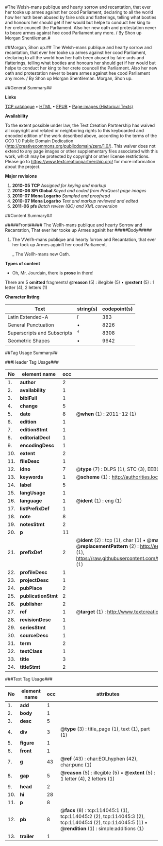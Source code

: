 #The Welsh-mans publique and hearty sorrow and recantation, that ever her tooke up armes against her cood Parliament, declaring to all the world how her hath been abused by faire urds and flatterings, telling what booties and honours her should get if her would but helpe to conduct her king to her crete councell the Parliament. Also her new oath and protestation never to beare armes against hee cood Parliament any more. / By Shon up Morgan Shentileman.#

##Morgan, Shon up.##
The Welsh-mans publique and hearty sorrow and recantation, that ever her tooke up armes against her cood Parliament, declaring to all the world how her hath been abused by faire urds and flatterings, telling what booties and honours her should get if her would but helpe to conduct her king to her crete councell the Parliament. Also her new oath and protestation never to beare armes against hee cood Parliament any more. / By Shon up Morgan Shentileman.
Morgan, Shon up.

##General Summary##

**Links**

[TCP catalogue](http://www.ota.ox.ac.uk/tcp/)  • 
[HTML](http://tei.it.ox.ac.uk/tcp/Texts-HTML/free/A96/A96198.html)  • 
[EPUB](http://tei.it.ox.ac.uk/tcp/Texts-EPUB/free/A96/A96198.epub) • 
[Page images (Historical Texts)](https://historicaltexts.jisc.ac.uk/eebo-99861899e)

**Availability**

To the extent possible under law, the Text Creation Partnership has waived all copyright and related or neighboring rights to this keyboarded and encoded edition of the work described above, according to the terms of the CC0 1.0 Public Domain Dedication (http://creativecommons.org/publicdomain/zero/1.0/). This waiver does not extend to any page images or other supplementary files associated with this work, which may be protected by copyright or other license restrictions. Please go to https://www.textcreationpartnership.org/ for more information about the project.

**Major revisions**

1. __2010-05__ __TCP__ *Assigned for keying and markup*
1. __2010-06__ __SPi Global__ *Keyed and coded from ProQuest page images*
1. __2010-07__ __Mona Logarbo__ *Sampled and proofread*
1. __2010-07__ __Mona Logarbo__ *Text and markup reviewed and edited*
1. __2011-06__ __pfs__ *Batch review (QC) and XML conversion*

##Content Summary##

#####Front#####
The Welſh-mans publique and hearty Sorrow and Recantation, That ever her tooke up Armes againſt her 
#####Body#####

1. The VVelſh-mans publique and hearty ſorrow and Recantation, that ever her took up Armes againſt her cood Parliament.

    _ The Welſh-mans new Oath.

**Types of content**

  * Oh, Mr. Jourdain, there is **prose** in there!

There are 5 **omitted** fragments! 
 @__reason__ (5) : illegible (5)  •  @__extent__ (5) : 1 letter (4), 2 letters (1)

**Character listing**


|Text|string(s)|codepoint(s)|
|---|---|---|
|Latin Extended-A|ſ|383|
|General Punctuation|•|8226|
|Superscripts             and Subscripts|⁴|8308|
|Geometric Shapes|▪|9642|

##Tag Usage Summary##

###Header Tag Usage###

|No|element name|occ|attributes|
|---|---|---|---|
|1.|__author__|2||
|2.|__availability__|1||
|3.|__biblFull__|1||
|4.|__change__|5||
|5.|__date__|8| @__when__ (1) : 2011-12 (1)|
|6.|__edition__|1||
|7.|__editionStmt__|1||
|8.|__editorialDecl__|1||
|9.|__encodingDesc__|1||
|10.|__extent__|2||
|11.|__fileDesc__|1||
|12.|__idno__|7| @__type__ (7) : DLPS (1), STC (3), EEBO-CITATION (1), PROQUEST (1), VID (1)|
|13.|__keywords__|1| @__scheme__ (1) : http://authorities.loc.gov/ (1)|
|14.|__label__|5||
|15.|__langUsage__|1||
|16.|__language__|1| @__ident__ (1) : eng (1)|
|17.|__listPrefixDef__|1||
|18.|__note__|8||
|19.|__notesStmt__|2||
|20.|__p__|11||
|21.|__prefixDef__|2| @__ident__ (2) : tcp (1), char (1)  •  @__matchPattern__ (2) : ([0-9\-]+):([0-9IVX]+) (1), (.+) (1)  •  @__replacementPattern__ (2) : http://eebo.chadwyck.com/downloadtiff?vid=$1&page=$2 (1), https://raw.githubusercontent.com/textcreationpartnership/Texts/master/tcpchars.xml#$1 (1)|
|22.|__profileDesc__|1||
|23.|__projectDesc__|1||
|24.|__pubPlace__|2||
|25.|__publicationStmt__|2||
|26.|__publisher__|2||
|27.|__ref__|1| @__target__ (1) : http://www.textcreationpartnership.org/docs/. (1)|
|28.|__revisionDesc__|1||
|29.|__seriesStmt__|1||
|30.|__sourceDesc__|1||
|31.|__term__|2||
|32.|__textClass__|1||
|33.|__title__|3||
|34.|__titleStmt__|2||


###Text Tag Usage###

|No|element name|occ|attributes|
|---|---|---|---|
|1.|__add__|1||
|2.|__body__|1||
|3.|__desc__|5||
|4.|__div__|3| @__type__ (3) : title_page (1), text (1), part (1)|
|5.|__figure__|1||
|6.|__front__|1||
|7.|__g__|43| @__ref__ (43) : char:EOLhyphen (42), char:punc (1)|
|8.|__gap__|5| @__reason__ (5) : illegible (5)  •  @__extent__ (5) : 1 letter (4), 2 letters (1)|
|9.|__head__|2||
|10.|__hi__|28||
|11.|__p__|8||
|12.|__pb__|8| @__facs__ (8) : tcp:114045:1 (1), tcp:114045:2 (2), tcp:114045:3 (2), tcp:114045:4 (2), tcp:114045:5 (1)  •  @__rendition__ (1) : simple:additions (1)|
|13.|__trailer__|1||
